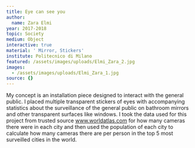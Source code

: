 ```yaml
---
title: Eye can see you
author:
  name: Zara Elmi
year: 2017-2018
topic: Society
medium: Object
interactive: true
material: ' Mirror, Stickers'
institute: Politecnico di Milano
featured: /assets/images/uploads/Elmi_Zara_2.jpg
images:
  - /assets/images/uploads/Elmi_Zara_1.jpg
source: {}
---
```

My concept is an installation piece designed to interact with the general public. I placed multiple
transparent stickers of eyes with accompanying statistics about the surveillance of the general public
on bathroom mirrors and other transparent surfaces like windows. I took the data used for this
project from trusted source www.worldatlas.com for how many cameras there were in each city and
then used the population of each city to calculate how many cameras there are per person in the top
5 most surveilled cities in the world.
